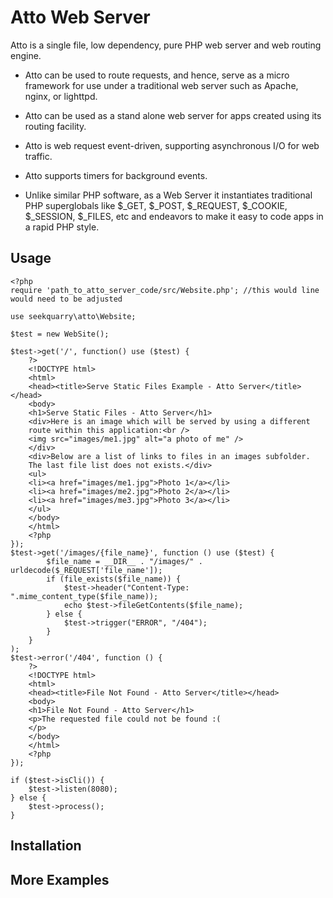 Atto Web Server
===============
Atto is a single file, low dependency, pure PHP web server and web routing engine.

 * Atto can be used to route requests, and hence, serve as a micro
 framework for use under a traditional web server such as Apache, nginx,
 or lighttpd. 
 
 * Atto can be used as a stand alone web server for apps 
 created using its routing facility. 
 
 * Atto is web request event-driven, supporting
 asynchronous I/O for web traffic. 
 
 * Atto supports timers for background events.
 
 * Unlike similar PHP software, as a Web Server it instantiates traditional
 PHP superglobals like $_GET, $_POST, $_REQUEST, $_COOKIE, $_SESSION,
 $_FILES, etc and endeavors to make it easy to code apps in a rapid PHP style.
 
Usage
-----------
```
<?php
require 'path_to_atto_server_code/src/Website.php'; //this would line would need to be adjusted

use seekquarry\atto\Website;

$test = new WebSite();

$test->get('/', function() use ($test) {
    ?>
    <!DOCTYPE html>
    <html>
    <head><title>Serve Static Files Example - Atto Server</title></head>
    <body>
    <h1>Serve Static Files - Atto Server</h1>
    <div>Here is an image which will be served by using a different
    route within this application:<br />
    <img src="images/me1.jpg" alt="a photo of me" />
    </div>
    <div>Below are a list of links to files in an images subfolder.
    The last file list does not exists.</div>
    <ul>
    <li><a href="images/me1.jpg">Photo 1</a></li>
    <li><a href="images/me2.jpg">Photo 2</a></li>
    <li><a href="images/me3.jpg">Photo 3</a></li>
    </ul>
    </body>
    </html>
    <?php
});
$test->get('/images/{file_name}', function () use ($test) {
        $file_name = __DIR__ . "/images/" . urldecode($_REQUEST['file_name']);
        if (file_exists($file_name)) {
            $test->header("Content-Type: ".mime_content_type($file_name));
            echo $test->fileGetContents($file_name);
        } else {
            $test->trigger("ERROR", "/404");
        }
    }
);
$test->error('/404', function () {
    ?>
    <!DOCTYPE html>
    <html>
    <head><title>File Not Found - Atto Server</title></head>
    <body>
    <h1>File Not Found - Atto Server</h1>
    <p>The requested file could not be found :(
    </p>
    </body>
    </html>
    <?php
});

if ($test->isCli()) {
    $test->listen(8080);
} else {
    $test->process();
}
```
 
Installation
------------
 
More Examples
-------------
